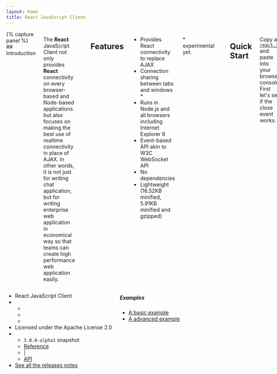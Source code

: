 ```yaml
---
layout: home
title: React JavaScript Client
---
```

<div class="row">
<div class="large-8 columns text">
{% capture panel %}
## Introduction

The **React** JavaScript Client not only provides **React** connectivity on every browser-based and Node-based applications but also focuses on making the best use of realtime connectivity in place of AJAX. In other words, it is not just for writing chat application, but for writing enterprise web application in economical way so that teams can create high performance web application easily.

---

## Features

* Provides React connectivity to replace AJAX
* Connection sharing between tabs and windows *
* Runs in Node.js and all browsers including Internet Explorer 6
* Event-based API akin to W3C WebSocket API
* No dependencies
* Lightweight (16.52KB minified, 5.91KB minified and gzipped)

\* experimental yet.

---

## Quick Start

Copy a [`react.js`](https://raw.githubusercontent.com/Atmosphere/react-javascript-client/master/react.js) and paste into your browser console. First let's see if the close event works.

```javascript
react.open("http://localhost:8000/react", {reconnect: false})
.on("close", function(reason) {
	console.log(reason);
});
```

Once you've received the close event, it's time to set up and run a react server on port 8000. If the server has started, you will be able to open connection normally.

```javascript
react.open("http://localhost:8000/react", {reconnect: false})
.on("open", function() {
	window.socket = this;
	console.log("A connection is opened");
});
```

Once the open event is fired, you can access the above socket by `socket`. Have fun!
{% endcapture %}{{ panel | markdownify }}
</div>
<div class="large-4 columns text">
	<ul class="pricing-table project-widget">
	    <li class="title text-left">React JavaScript Client</li>
	    <li class="bullet-item">
		    <ul class="inline-list icons">
		    	<li><a href="https://github.com/Atmosphere/react-javascript-client" title="GitHub repository"><i class="fi-social-github size-36"></i></a></li>
		    	<li><a href="https://github.com/Atmosphere/react-javascript-client/issues" title="Issue tracker"><i class="fi-compass size-36"></i></a></li>
		    	<li><a href="http://groups.google.com/group/atmosphere-framework" title="Forum"><i class="fi-comments size-36"></i></a></li>
		    </ul>
	    </li>
	    <li class="description">Licensed under the Apache License 2.0</li>
	    <li class="bullet-item">
		    <ul class="inline-list documentation">
		    	<li class="version"><code>3.0.0-alpha1</code> <span class="secondary label">snapshot</span></li>
		    	<li><a href="#">Reference</a></li>
		    	<li>|</li>
		    	<li><a href="#">API</a></li>
		    </ul>
	    </li>
	    <li class="description release-link"><a href="https://github.com/Atmosphere/react-javascript-client/releases">See all the releases notes</a></li>
	</ul>
	<div class="panel project-links">
		<h5>Examples</h5>
		<ul class="no-bullet">
			<li><a href="#">A basic example</a></li>
			<li><a href="#">A advanced example</a></li>
		</ul>
	</div>
</div>
</div>